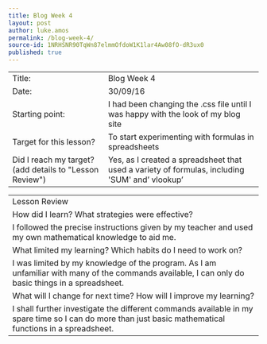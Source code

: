 ```yaml
---
title: Blog Week 4
layout: post
author: luke.amos
permalink: /blog-week-4/
source-id: 1NRHSNR90TqWn87elmmOfdoW1K1lar4Aw08fO-dR3ux0
published: true
---
```

<table>
  <tr>
    <td>Title:</td>
    <td>Blog Week 4</td>
  </tr>
  <tr>
    <td>Date:</td>
    <td>30/09/16</td>
  </tr>
  <tr>
    <td>Starting point:</td>
    <td>I had been changing the .css file until I was happy with the look of my blog site</td>
  </tr>
  <tr>
    <td>Target for this lesson?</td>
    <td>To start experimenting with formulas in spreadsheets</td>
  </tr>
  <tr>
    <td>Did I reach my target? 
(add details to "Lesson Review")</td>
    <td>Yes, as I created a spreadsheet that used a variety of formulas, including 'SUM' and’ vlookup’</td>
  </tr>
</table>


<table>
  <tr>
    <td>Lesson Review</td>
  </tr>
  <tr>
    <td>How did I learn? What strategies were effective? </td>
  </tr>
  <tr>
    <td>I followed the precise instructions given by my teacher and used my own mathematical knowledge to aid me.</td>
  </tr>
  <tr>
    <td>What limited my learning? Which habits do I need to work on? </td>
  </tr>
  <tr>
    <td>I was limited by my knowledge of the program. As I am unfamiliar with many of the commands available, I can only do basic things in a spreadsheet.</td>
  </tr>
  <tr>
    <td>What will I change for next time? How will I improve my learning?</td>
  </tr>
  <tr>
    <td>I shall further investigate the different commands available in my spare time so I can do more than just basic mathematical functions in a spreadsheet.</td>
  </tr>
</table>


